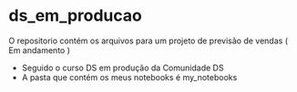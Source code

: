 # ds_em_producao

O repositorio contém os arquivos para um projeto de previsão de vendas ( Em andamento ) 

- Seguido o curso DS em produção da Comunidade DS
- A pasta que contém os meus notebooks é my_notebooks